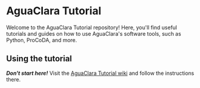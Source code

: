 # AguaClara Tutorial

Welcome to the AguaClara Tutorial repository! Here, you'll find useful tutorials and guides on how to use AguaClara's software tools, such as Python, ProCoDA, and more.

## Using the tutorial

***Don't start here!*** Visit the [AguaClara Tutorial wiki](https://aguaclara.github.io/aguaclara_tutorial/) and follow the instructions there.

